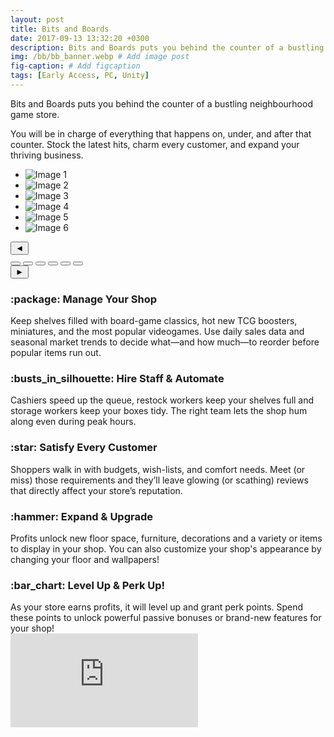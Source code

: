 ```yaml
---
layout: post
title: Bits and Boards
date: 2017-09-13 13:32:20 +0300
description: Bits and Boards puts you behind the counter of a bustling neighbourhood game store, managing everything that happens on, under and after that counter. 
img: /bb/bb_banner.webp # Add image post
fig-caption: # Add figcaption
tags: [Early Access, PC, Unity]
---
```


Bits and Boards puts you behind the counter of a bustling neighbourhood game store.  

You will be in charge of everything that happens on, under, and after that counter. Stock the latest hits, charm every customer, and expand your thriving business.

<div class="carousel-wrap">
  <ul class="carousel">
    <li><img src="{{site.baseurl}}/assets/img/bb/bb_shot1.webp" alt="Image 1"></li>
    <li><img src="{{site.baseurl}}/assets/img/bb/bb_shot2.webp" alt="Image 2"></li>
    <li><img src="{{site.baseurl}}/assets/img/bb/bb_shot3.webp" alt="Image 3"></li>
    <li><img src="{{site.baseurl}}/assets/img/bb/bb_shot4.webp" alt="Image 4"></li>
    <li><img src="{{site.baseurl}}/assets/img/bb/bb_shot5.webp" alt="Image 5"></li>
    <li><img src="{{site.baseurl}}/assets/img/bb/bb_shot6.webp" alt="Image 6"></li>
  </ul>

  <div class="carousel-ui">
    <button class="arrow prev" aria-label="Previous">◄</button>
    <div class="dots">
      <button aria-label="Slide 1" data-slide="0"></button>
      <button aria-label="Slide 2" data-slide="1"></button>
      <button aria-label="Slide 3" data-slide="2"></button>
      <button aria-label="Slide 4" data-slide="3"></button>
      <button aria-label="Slide 5" data-slide="4"></button>
      <button aria-label="Slide 6" data-slide="5"></button>
    </div>
    <button class="arrow next" aria-label="Next">►</button>
  </div>
</div>


<h3 class="emoji-title"> <span class="emoji">:package:</span> Manage Your Shop </h3>
Keep shelves filled with board-game classics, hot new TCG boosters, miniatures, and the most popular videogames. Use daily sales data and seasonal market trends to decide what—and how much—to reorder before popular items run out.


<h3 class="emoji-title"> <span class="emoji">:busts_in_silhouette:</span> Hire Staff & Automate </h3>
Cashiers speed up the queue, restock workers keep your shelves full and storage workers keep your boxes tidy. The right team lets the shop hum along even during peak hours.


<h3 class="emoji-title"> <span class="emoji">:star:</span> Satisfy Every Customer </h3> 
Shoppers walk in with budgets, wish-lists, and comfort needs. Meet (or miss) those requirements and they’ll leave glowing (or scathing) reviews that directly affect your store’s reputation.


<h3 class="emoji-title"> <span class="emoji">:hammer:</span> Expand & Upgrade </h3> 
Profits unlock new floor space, furniture, decorations and a variety or items to display in your shop. You can also customize your shop's appearance by changing your floor and wallpapers!


<h3 class="emoji-title"> <span class="emoji">:bar_chart:</span> Level Up & Perk Up! </h3>
As your store earns profits, it will level up and grant perk points. Spend these points to unlock powerful passive bonuses or brand-new features for your shop!

<br>

<div class="embed-responsive">
  <iframe src="https://store.steampowered.com/widget/3484190/" frameborder="0"></iframe>
</div>
